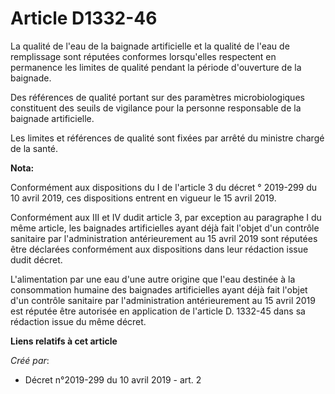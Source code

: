 # Article D1332-46

La qualité de l'eau de la baignade artificielle et la qualité de l'eau de remplissage sont réputées conformes lorsqu'elles
respectent en permanence les limites de qualité pendant la période d'ouverture de la baignade.

Des références de qualité portant sur des paramètres microbiologiques constituent des seuils de vigilance pour la personne
responsable de la baignade artificielle.

Les limites et références de qualité sont fixées par arrêté du ministre chargé de la santé.

**Nota:**

Conformément aux dispositions du I de l'article 3 du décret ° 2019-299 du 10 avril 2019, ces dispositions entrent en vigueur
le 15 avril 2019.

Conformément aux III et IV dudit article 3, par exception au paragraphe I du même article, les baignades artificielles ayant
déjà fait l'objet d'un contrôle sanitaire par l'administration antérieurement au 15 avril 2019 sont réputées être déclarées
conformément aux dispositions dans leur rédaction issue dudit décret.

L'alimentation par une eau d'une autre origine que l'eau destinée à la consommation humaine des baignades artificielles ayant
déjà fait l'objet d'un contrôle sanitaire par l'administration antérieurement au 15 avril 2019 est réputée être autorisée en
application de l'article D. 1332-45 dans sa rédaction issue du même décret.

**Liens relatifs à cet article**

_Créé par_:

  - Décret n°2019-299 du 10 avril 2019 - art. 2
